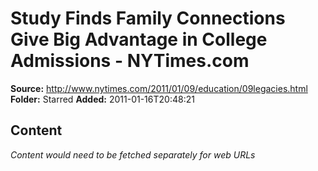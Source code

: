 # Study Finds Family Connections Give Big Advantage in College Admissions - NYTimes.com

**Source:** http://www.nytimes.com/2011/01/09/education/09legacies.html
**Folder:** Starred
**Added:** 2011-01-16T20:48:21




## Content
*Content would need to be fetched separately for web URLs*
